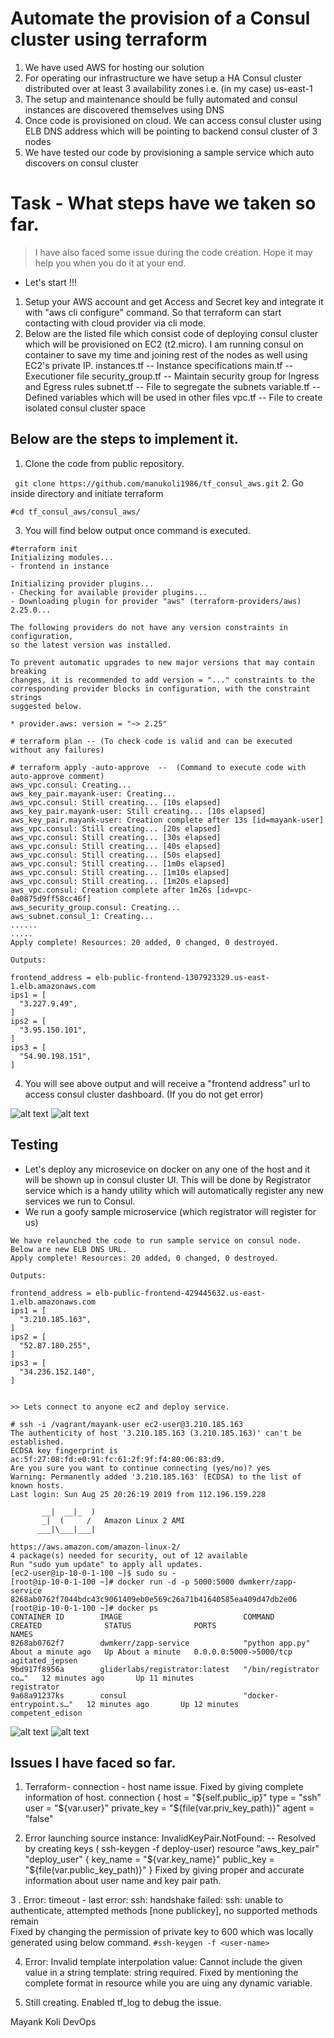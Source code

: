 # Automate the provision of a Consul cluster using terraform

1. We have used AWS for hosting our solution
2. For operating our infrastructure we have setup a HA Consul cluster distributed over at least 3
  availability zones i.e. (in my case) us-east-1
3. The setup and maintenance should be fully automated and consul instances are discovered themselves using DNS
4. Once code is provisioned on cloud. We can access consul cluster using ELB DNS address which will be pointing to backend consul cluster of 3 nodes
5. We have tested our code by provisioning a sample service which auto discovers on consul cluster

# Task - What steps have we taken so far.
> I have also faced some issue during the code creation. Hope it may help you when you do it at your end. 

* Let's start !!!
1. Setup your AWS account and get Access and Secret key and integrate it with "aws cli configure" command. So that terraform can start contacting with cloud provider via cli mode.
2. Below are the listed file which consist code of deploying consul cluster which will be provisioned on EC2 (t2.micro). I am running consul on container to save my time and joining rest of the nodes as well using EC2's private IP.
instances.tf  -- Instance specifications
main.tf -- Executioner file
security_group.tf -- Maintain security group for Ingress and Egress rules
subnet.tf -- File to segregate the subnets
variable.tf -- Defined variables which will be used in other files
vpc.tf -- File to create isolated consul cluster space

## Below are the steps to implement it. 
1. Clone the code from public repository.

``` git clone https://github.com/manukoli1986/tf_consul_aws.git```
2. Go inside directory and initiate terraform

```#cd tf_consul_aws/consul_aws/```

3. You will find below output once command is executed. 

```$xslt
#terraform init
Initializing modules...
- frontend in instance

Initializing provider plugins...
- Checking for available provider plugins...
- Downloading plugin for provider "aws" (terraform-providers/aws) 2.25.0...

The following providers do not have any version constraints in configuration,
so the latest version was installed.

To prevent automatic upgrades to new major versions that may contain breaking
changes, it is recommended to add version = "..." constraints to the
corresponding provider blocks in configuration, with the constraint strings
suggested below.

* provider.aws: version = "~> 2.25"

# terraform plan -- (To check code is valid and can be executed without any failures)

# terraform apply -auto-approve  --  (Command to execute code with auto-approve comment)
aws_vpc.consul: Creating...
aws_key_pair.mayank-user: Creating...
aws_vpc.consul: Still creating... [10s elapsed]
aws_key_pair.mayank-user: Still creating... [10s elapsed]
aws_key_pair.mayank-user: Creation complete after 13s [id=mayank-user]
aws_vpc.consul: Still creating... [20s elapsed]
aws_vpc.consul: Still creating... [30s elapsed]
aws_vpc.consul: Still creating... [40s elapsed]
aws_vpc.consul: Still creating... [50s elapsed]
aws_vpc.consul: Still creating... [1m0s elapsed]
aws_vpc.consul: Still creating... [1m10s elapsed]
aws_vpc.consul: Still creating... [1m20s elapsed]
aws_vpc.consul: Creation complete after 1m26s [id=vpc-0a0875d9ff58cc46f]
aws_security_group.consul: Creating...
aws_subnet.consul_1: Creating...
......
.....
Apply complete! Resources: 20 added, 0 changed, 0 destroyed.

Outputs:

frontend_address = elb-public-frontend-1307923329.us-east-1.elb.amazonaws.com
ips1 = [
  "3.227.9.49",
]
ips2 = [
  "3.95.150.101",
]
ips3 = [
  "54.90.198.151",
]

```

4. You will see above output and will receive a "frontend address" url to access consul cluster dashboard. (If you do not get error)

![alt text](https://github.com/manukoli1986/tf_consul_aws/blob/master/consul_aws/images/1.jpg)
![alt text](https://github.com/manukoli1986/tf_consul_aws/blob/master/consul_aws/images/2.jpg)


## Testing 

* Let's deploy any microsevice on docker on any one of the host and it will be shown up in consul cluster UI. This will be done by Registrator service which is a handy utility which will automatically register any new services we run to Consul.
* We run a goofy sample microservice (which registrator will register for us)
```
We have relaunched the code to run sample service on consul node. 
Below are new ELB DNS URL.
Apply complete! Resources: 20 added, 0 changed, 0 destroyed.

Outputs:

frontend_address = elb-public-frontend-429445632.us-east-1.elb.amazonaws.com
ips1 = [
  "3.210.185.163",
]
ips2 = [
  "52.87.180.255",
]
ips3 = [
  "34.236.152.140",
]


>> Lets connect to anyone ec2 and deploy service.

# ssh -i /vagrant/mayank-user ec2-user@3.210.185.163
The authenticity of host '3.210.185.163 (3.210.185.163)' can't be established.
ECDSA key fingerprint is ac:5f:27:08:fd:e0:91:fc:61:2f:9f:f4:80:06:83:d9.
Are you sure you want to continue connecting (yes/no)? yes
Warning: Permanently added '3.210.185.163' (ECDSA) to the list of known hosts.
Last login: Sun Aug 25 20:26:19 2019 from 112.196.159.228

       __|  __|_  )
       _|  (     /   Amazon Linux 2 AMI
      ___|\___|___|

https://aws.amazon.com/amazon-linux-2/
4 package(s) needed for security, out of 12 available
Run "sudo yum update" to apply all updates.
[ec2-user@ip-10-0-1-100 ~]$ sudo su -
[root@ip-10-0-1-100 ~]# docker run -d -p 5000:5000 dwmkerr/zapp-service
8268ab0762f7044bdc43c9061409eb0e569c26a71b41640585ea409d47db2e06
[root@ip-10-0-1-100 ~]# docker ps
CONTAINER ID        IMAGE                           COMMAND                  CREATED              STATUS              PORTS                    NAMES
8268ab0762f7        dwmkerr/zapp-service            "python app.py"          About a minute ago   Up About a minute   0.0.0.0:5000->5000/tcp   agitated_jepsen
9bd917f8956a        gliderlabs/registrator:latest   "/bin/registrator co…"   12 minutes ago       Up 11 minutes                                registrator
9a68a91237ks        consul                          "docker-entrypoint.s…"   12 minutes ago       Up 12 minutes                                competent_edison
```

![alt text](https://github.com/manukoli1986/tf_consul_aws/blob/master/consul_aws/images/3.jpg)
![alt text](https://github.com/manukoli1986/tf_consul_aws/blob/master/consul_aws/images/4.jpg)

## Issues I have faced so far.

1. Terraform- connection - host name issue.
Fixed by giving complete information of host.
    connection {
      host        = "${self.public_ip}"
      type        = "ssh"
      user        = "${var.user}"
      private_key = "${file(var.priv_key_path)}"
      agent       = "false"

2. Error launching source instance: InvalidKeyPair.NotFound:  -- Resolved by creating keys ( ssh-keygen -f deploy-user)
resource "aws_key_pair" "deploy_user" {
  key_name   = "${var.key_name}"
  public_key = "${file(var.public_key_path)}"
}
Fixed by giving proper and accurate information about user name and key pair path.

3 . Error: timeout - last error: ssh: handshake failed: ssh: unable to authenticate, attempted methods [none publickey], no supported methods remain	
Fixed by changing the permission of private key to 600 which was locally generated using below command.
```#ssh-keygen -f <user-name>```

4. Error: Invalid template interpolation value: Cannot include the given value in a string template: string required.
Fixed by mentioning the complete format in resource while you are uing any dynamic variable.

5. Still creating.
Enabled tf_log to debug the issue.

Mayank Koli
DevOps 
